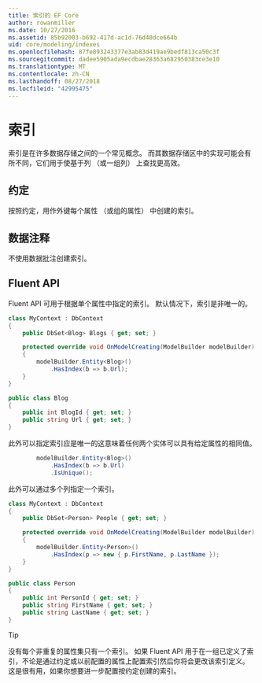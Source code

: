 ```yaml
---
title: 索引的 EF Core
author: rowanmiller
ms.date: 10/27/2016
ms.assetid: 85b92003-b692-417d-ac1d-76d40dce664b
uid: core/modeling/indexes
ms.openlocfilehash: 87fe893243377e3ab83d419ae9bedf813ca50c3f
ms.sourcegitcommit: dadee5905ada9ecdbae28363a682950383ce3e10
ms.translationtype: MT
ms.contentlocale: zh-CN
ms.lasthandoff: 08/27/2018
ms.locfileid: "42995475"
---
```

# <a name="indexes"></a>索引

索引是在许多数据存储之间的一个常见概念。 而其数据存储区中的实现可能会有所不同，它们用于使基于列 （或一组列） 上查找更高效。

## <a name="conventions"></a>约定

按照约定，用作外键每个属性 （或组的属性） 中创建的索引。

## <a name="data-annotations"></a>数据注释

不使用数据批注创建索引。

## <a name="fluent-api"></a>Fluent API

Fluent API 可用于根据单个属性中指定的索引。 默认情况下，索引是非唯一的。

<!-- [!code-csharp[Main](samples/core/Modeling/FluentAPI/Samples/Index.cs?highlight=7,8)] -->
``` csharp
class MyContext : DbContext
{
    public DbSet<Blog> Blogs { get; set; }

    protected override void OnModelCreating(ModelBuilder modelBuilder)
    {
        modelBuilder.Entity<Blog>()
            .HasIndex(b => b.Url);
    }
}

public class Blog
{
    public int BlogId { get; set; }
    public string Url { get; set; }
}
```

此外可以指定索引应是唯一的这意味着任何两个实体可以具有给定属性的相同值。

<!-- [!code-csharp[Main](samples/core/Modeling/FluentAPI/Samples/IndexUnique.cs?highlight=3)] -->
``` csharp
        modelBuilder.Entity<Blog>()
            .HasIndex(b => b.Url)
            .IsUnique();
```

此外可以通过多个列指定一个索引。

<!-- [!code-csharp[Main](samples/core/Modeling/FluentAPI/Samples/IndexComposite.cs?highlight=7,8)] -->
``` csharp
class MyContext : DbContext
{
    public DbSet<Person> People { get; set; }

    protected override void OnModelCreating(ModelBuilder modelBuilder)
    {
        modelBuilder.Entity<Person>()
            .HasIndex(p => new { p.FirstName, p.LastName });
    }
}

public class Person
{
    public int PersonId { get; set; }
    public string FirstName { get; set; }
    public string LastName { get; set; }
}
```

> [!TIP]  
> 没有每个非重复的属性集只有一个索引。 如果 Fluent API 用于在一组已定义了索引，不论是通过约定或以前配置的属性上配置索引然后你将会更改该索引定义。 这是很有用，如果你想要进一步配置按约定创建的索引。

